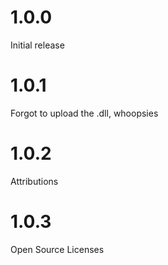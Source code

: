 # 1.0.0

Initial release

# 1.0.1

Forgot to upload the .dll, whoopsies

# 1.0.2

Attributions

# 1.0.3

Open Source Licenses